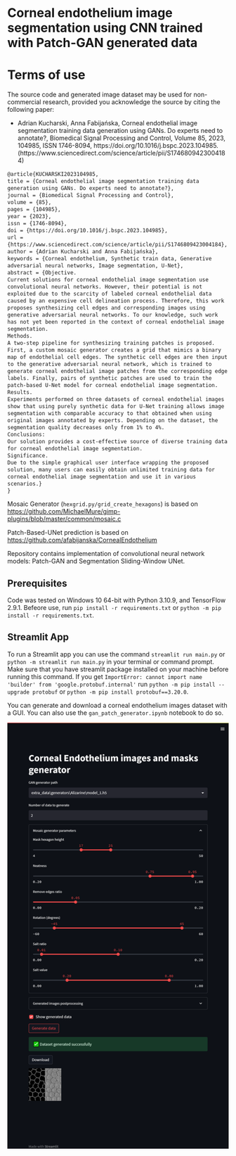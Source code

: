 # Corneal endothelium image segmentation using CNN trained with Patch-GAN generated data

# Terms of use
<p>The source code and generated image dataset may be used for non-commercial research, provided you acknowledge the source by citing the following paper:<p>
<ul>
  <li> Adrian Kucharski, Anna Fabijańska, Corneal endothelial image segmentation training data generation using GANs. Do experts need to annotate?, Biomedical Signal Processing and Control, Volume 85, 2023, 104985, ISSN 1746-8094, https://doi.org/10.1016/j.bspc.2023.104985. (https://www.sciencedirect.com/science/article/pii/S1746809423004184)</li>
</ul>

<pre><code>@article{KUCHARSKI2023104985,
title = {Corneal endothelial image segmentation training data generation using GANs. Do experts need to annotate?},
journal = {Biomedical Signal Processing and Control},
volume = {85},
pages = {104985},
year = {2023},
issn = {1746-8094},
doi = {https://doi.org/10.1016/j.bspc.2023.104985},
url = {https://www.sciencedirect.com/science/article/pii/S1746809423004184},
author = {Adrian Kucharski and Anna Fabijańska},
keywords = {Corneal endothelium, Synthetic train data, Generative adversarial neural networks, Image segmentation, U-Net},
abstract = {Objective.
Current solutions for corneal endothelial image segmentation use convolutional neural networks. However, their potential is not exploited due to the scarcity of labeled corneal endothelial data caused by an expensive cell delineation process. Therefore, this work proposes synthesizing cell edges and corresponding images using generative adversarial neural networks. To our knowledge, such work has not yet been reported in the context of corneal endothelial image segmentation.
Methods.
A two-step pipeline for synthesizing training patches is proposed. First, a custom mosaic generator creates a grid that mimics a binary map of endothelial cell edges. The synthetic cell edges are then input to the generative adversarial neural network, which is trained to generate corneal endothelial image patches from the corresponding edge labels. Finally, pairs of synthetic patches are used to train the patch-based U-Net model for corneal endothelial image segmentation.
Results.
Experiments performed on three datasets of corneal endothelial images show that using purely synthetic data for U-Net training allows image segmentation with comparable accuracy to that obtained when using original images annotated by experts. Depending on the dataset, the segmentation quality decreases only from 1% to 4%.
Conclusions:
Our solution provides a cost-effective source of diverse training data for corneal endothelial image segmentation.
Significance.
Due to the simple graphical user interface wrapping the proposed solution, many users can easily obtain unlimited training data for corneal endothelial image segmentation and use it in various scenarios.}
}</code></pre>

Mosaic Generator (`hexgrid.py/grid_create_hexagons`) is based on https://github.com/MichaelMure/gimp-plugins/blob/master/common/mosaic.c

Patch-Based-UNet prediction is based on https://github.com/afabijanska/CornealEndothelium

Repository contains implementation of convolutional neural network models: Patch-GAN and Segmentation Sliding-Window UNet.

## Prerequisites
Code was tested on Windows 10 64-bit with Python 3.10.9, and TensorFlow 2.9.1. Befeore use, run `pip install -r requirements.txt` or `python -m pip install -r requirements.txt`.


## Streamlit App
To run a Streamlit app you can use the command `streamlit run main.py` or `python -m streamlit run main.py` in your terminal or command prompt. Make sure that you have streamlit package installed on your machine before running this command.
If you get `ImportError: cannot import name 'builder' from 'google.protobuf.internal'` run `python -m pip install --upgrade protobuf` or `python -m pip install protobuf==3.20.0`.

You can generate and download a corneal endothelium images dataset with a GUI. You can also use the `gan_patch_generator.ipynb` notebook to do so.

![plot](./docs/app_frontend.png)